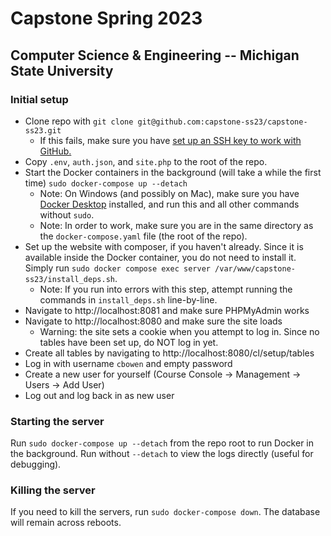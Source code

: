 # Capstone Spring 2023
## Computer Science & Engineering -- Michigan State University

### Initial setup
* Clone repo with `git clone git@github.com:capstone-ss23/capstone-ss23.git`
    - If this fails, make sure you have [set up an SSH key to work with GitHub.](https://docs.github.com/en/authentication/connecting-to-github-with-ssh/about-ssh)
* Copy `.env`, `auth.json`, and `site.php` to the root of the repo.
* Start the Docker containers in the background (will take a while the first time) `sudo docker-compose up --detach`
    - Note: On Windows (and possibly on Mac), make sure you have [Docker Desktop](https://www.docker.com/products/docker-desktop/) installed, and run this and all other commands without `sudo`.
    - Note: In order to work, make sure you are in the same directory as the `docker-compose.yaml` file (the root of the repo). 
* Set up the website with composer, if you haven't already. Since it is available inside the Docker container, you do not need to install it. Simply run `sudo docker compose exec server /var/www/capstone-ss23/install_deps.sh`.
    - Note: If you run into errors with this step, attempt running the commands in `install_deps.sh` line-by-line.
* Navigate to http://localhost:8081 and make sure PHPMyAdmin works
* Navigate to http://localhost:8080 and make sure the site loads
    - Warning: the site sets a cookie when you attempt to log in. Since no tables have been set up, do NOT log in yet. 
* Create all tables by navigating to http://localhost:8080/cl/setup/tables
* Log in with username `cbowen` and empty password
* Create a new user for yourself (Course Console -> Management -> Users -> Add User)
* Log out and log back in as new user

### Starting the server
Run `sudo docker-compose up --detach` from the repo root to run Docker in the background. Run without `--detach` to view the logs directly (useful for debugging).

### Killing the server
If you need to kill the servers, run `sudo docker-compose down`. The database will remain across reboots.